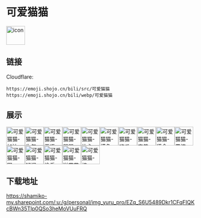 # 可爱猫猫
<img src="https://emoji.shojo.cn/bili/src/可爱猫猫/icon.png" width="50" height="50" alt="icon">

## 链接
Cloudflare:
```
https://emoji.shojo.cn/bili/src/可爱猫猫
https://emoji.shojo.cn/bili/webp/可爱猫猫
```
## 展示
<img src="https://emoji.shojo.cn/bili/src/可爱猫猫/可爱猫猫-加油.png" width="50" height="50" alt="可爱猫猫-加油"><img src="https://emoji.shojo.cn/bili/src/可爱猫猫/可爱猫猫-生气.png" width="50" height="50" alt="可爱猫猫-生气"><img src="https://emoji.shojo.cn/bili/src/可爱猫猫/可爱猫猫-无语.png" width="50" height="50" alt="可爱猫猫-无语"><img src="https://emoji.shojo.cn/bili/src/可爱猫猫/可爱猫猫-哭哭.png" width="50" height="50" alt="可爱猫猫-哭哭"><img src="https://emoji.shojo.cn/bili/src/可爱猫猫/可爱猫猫-比心.png" width="50" height="50" alt="可爱猫猫-比心"><img src="https://emoji.shojo.cn/bili/src/可爱猫猫/可爱猫猫-摸鱼.png" width="50" height="50" alt="可爱猫猫-摸鱼"><img src="https://emoji.shojo.cn/bili/src/可爱猫猫/可爱猫猫-吃瓜.png" width="50" height="50" alt="可爱猫猫-吃瓜"><img src="https://emoji.shojo.cn/bili/src/可爱猫猫/可爱猫猫-害羞.png" width="50" height="50" alt="可爱猫猫-害羞"><img src="https://emoji.shojo.cn/bili/src/可爱猫猫/可爱猫猫-遵命.png" width="50" height="50" alt="可爱猫猫-遵命"><img src="https://emoji.shojo.cn/bili/src/可爱猫猫/可爱猫猫-震惊.png" width="50" height="50" alt="可爱猫猫-震惊"><img src="https://emoji.shojo.cn/bili/src/可爱猫猫/可爱猫猫-困.png" width="50" height="50" alt="可爱猫猫-困"><img src="https://emoji.shojo.cn/bili/src/可爱猫猫/可爱猫猫-疑问.png" width="50" height="50" alt="可爱猫猫-疑问"><img src="https://emoji.shojo.cn/bili/src/可爱猫猫/可爱猫猫-偷看.png" width="50" height="50" alt="可爱猫猫-偷看"><img src="https://emoji.shojo.cn/bili/src/可爱猫猫/可爱猫猫-送花花.png" width="50" height="50" alt="可爱猫猫-送花花"><img src="https://emoji.shojo.cn/bili/src/可爱猫猫/可爱猫猫-棒.png" width="50" height="50" alt="可爱猫猫-棒">

## 下载地址

https://shamiko-my.sharepoint.com/:u:/g/personal/img_yuru_pro/EZq_S6U5489Dkr1CFqFIQKcBWn35TIp0QSo3heMoVUuFRQ